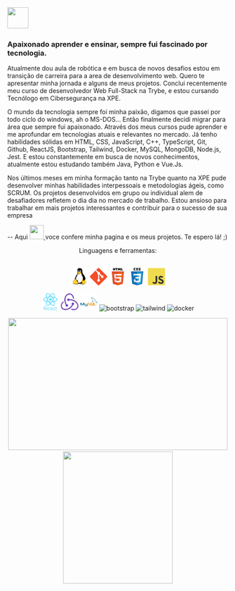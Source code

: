 <a href="https://www.linkedin.com/in/alexandre-belem21/" target="_blank">
  <img src="https://i.ibb.co/Kx2GSrT/linkedin.png" width="48px" height="48px">
</a>

###  Apaixonado aprender e ensinar, sempre fui fascinado por tecnologia.
Atualmente dou aula de robótica e em busca de novos desafios estou em transição de carreira para a area de desenvolvimento web. Quero te apresentar minha jornada e alguns de meus projetos.
Conclui recentemente meu curso de desenvolvedor Web Full-Stack na Trybe, e estou cursando Tecnólogo em Cibersegurança na XPE.

O mundo da tecnologia sempre foi minha paixão, digamos que passei por todo ciclo do windows, ah o MS-DOS... Então finalmente decidi migrar para área que sempre fui apaixonado. Através dos meus cursos pude aprender e me aprofundar em tecnologias atuais e relevantes no mercado.
Já tenho habilidades sólidas em HTML, CSS, JavaScript, C++, TypeScript, Git, Github, ReactJS, Bootstrap, Tailwind, Docker, MySQL, MongoDB, Node.js, Jest. E estou constantemente em busca de novos conhecimentos, atualmente estou estudando também Java, Python e Vue.Js.

Nos últimos meses em minha formação tanto na Trybe quanto na XPE pude desenvolver minhas habilidades interpessoais e metodologias ágeis, como SCRUM. Os projetos desenvolvidos em grupo ou individual alem de desafiadores refletem o dia dia no mercado de trabalho.
Estou ansioso para trabalhar em mais projetos interessantes e contribuir para o sucesso de sua empresa 

-- Aqui <a href="https://alexandrebelem.vercel.app/ " target="_blank">
  <img src="https://user-images.githubusercontent.com/103572567/214209459-7f4f4a9d-1a0b-4fc6-b455-c1cbc4c6d624.png" width="32px" height="32px">
</a> voce confere minha pagina e os meus projetos. Te espero lá! ;)




<div align="center">
Linguagens e ferramentas:
<br></br>
<p>
   <img src="https://raw.githubusercontent.com/devicons/devicon/master/icons/linux/linux-original.svg" alt="linux" width="40" height="40" />
  <img src="https://raw.githubusercontent.com/devicons/devicon/master/icons/git/git-original.svg" alt="git" width="40" height="40"/> 
  <img src="https://raw.githubusercontent.com/devicons/devicon/master/icons/html5/html5-original-wordmark.svg" alt="html5" width="40" height="40"/> 
  <img src="https://raw.githubusercontent.com/devicons/devicon/master/icons/css3/css3-original-wordmark.svg" alt="css3" width="40" height="40"/> 
  <img src="https://raw.githubusercontent.com/devicons/devicon/master/icons/javascript/javascript-original.svg" alt="javascript" width="40" height="40"/> 
</p><p>  
  <img src="https://raw.githubusercontent.com/devicons/devicon/master/icons/react/react-original-wordmark.svg" alt="react" width="40" height="40"/> 
  <img src="https://raw.githubusercontent.com/devicons/devicon/master/icons/redux/redux-original.svg" alt="redux" width="40" height="40"/> 
  <img src="https://raw.githubusercontent.com/devicons/devicon/master/icons/mysql/mysql-original-wordmark.svg" alt="mysql" width="40" height="40"/> 
  <img  src="https://user-images.githubusercontent.com/103572567/214187517-3a7b4d63-90fa-4040-b804-bd16c0950c5e.png" alt="bootstrap" width="40" height="40"/>
  <img  src="https://user-images.githubusercontent.com/103572567/214187988-edcb93b4-6a4a-4273-86f5-7b5ece8237e3.png" alt="tailwind" width="40" height="40"/>
  <img  src="https://user-images.githubusercontent.com/103572567/214191204-a63acedd-d1b6-438e-9f30-025d1e7af83c.png" alt="docker" width="40" height="40"/>
</p>


<img src="https://github-readme-stats-git-masterrstaa-rickstaa.vercel.app/api?username=alexandrebelem21&theme=onedark"  width="500" height="300"/>
<img src="https://github-readme-stats.vercel.app/api/top-langs/?username=alexandrebelem21&theme=onedark" width="250" height="300" />

  </div>
